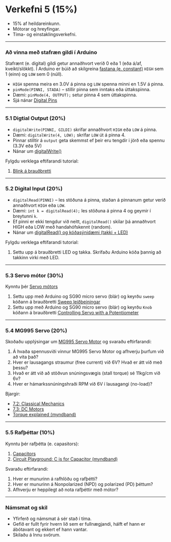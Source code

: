 # Verkefni 5 (15%)

- 15% af heildareinkunn.
- Mótorar og hreyfingar.
- Tíma- og einstaklingsverkefni.

---

### Að vinna með stafræn gildi í Arduino
Stafrænt (e. digital) gildi getur annaðhvort verið 0 eða 1 (eða á/af, kveikt/slökkt). Í Arduino er búið að skilgreina [fastana (e. constant)](https://www.arduino.cc/reference/en/language/variables/constants/constants/) ```HIGH``` sem 1 (einn) og ```LOW``` sem 0 (núll). 
- `HIGH` spenna meira en 3.0V á pinna og `LOW` spenna minni en 1.5V á pinna.
- ```pinMode(PINNI, STADA)``` – stillir pinna sem inntaks eða úttakspinna. 
- Dæmi: ```pinMode(4, OUTPUT);``` setur pinna 4 sem úttakspinna. 
- Sjá nánar [Digital Pins](https://www.arduino.cc/en/Tutorial/Foundations/DigitalPins)

---

### 5.1 Digtial Output (20%)
- ```digitalWrite(PINNI, GILDI)```  skrifar annaðhvort ```HIGH``` eða ```LOW``` á pinna. 
- Dæmi: ```digitalWrite(4, LOW);``` skrifar ```LOW``` út á pinna 4. 
- Pinnar stilltir á `output` geta skemmst ef þeir eru tengdir i jörð eða spennu (3.3V eða 5V)
- Nánar um [digitalWrite()](https://www.arduino.cc/reference/en/language/functions/digital-io/digitalwrite/)

Fylgdu verklega eftifarandi tutorial:
1. [Blink á brauðbretti](https://learn.adafruit.com/adafruit-arduino-lesson-2-leds/blinking-the-led)

<!-- 1. [Blink (Halló heimur) með innbyggðu led](https://learn.adafruit.com/ladyadas-learn-arduino-lesson-number-1/upload-your-first-sketch) -->

---

### 5.2 Digital Input (20%)
- ```digitalRead(PINNI)``` – les stöðuna á pinna, staðan á pinnanum getur verið annaðhvort ```HIGH``` eða ```LOW```. 
- Dæmi: ```int k = digitalRead(4);``` les stöðuna á pinna 4 og geymir í breytunni ```k```.
- Ef pinni er ekki tengdur við neitt, `digitalRead()`  skilar þá annaðhvort HIGH eða LOW með handahófskennt (random).
- Nánar um [digitalRead() og kóðasýnidæmi (takki + LED)](https://www.arduino.cc/reference/en/language/functions/digital-io/digitalread/)

Fylgdu verklega eftifarandi tutorial:
1. Settu upp á brauðbretti LED og takka. Skrifaðu Arduino kóða þannig að takkinn virki með LED.

---

### 5.3 Servo mótor (30%)
Kynntu þér [Servo mótors](https://www.instructables.com/Servo-A-Go-Go/)

1. Settu upp með Arduino og SG90 micro servo (blár) og keyrðu `sweep` kóðann á brauðbretti [Sweep leiðbeiningar](https://lastminuteengineers.com/servo-motor-arduino-tutorial/#arduino-code-sweep)
1. Settu upp með Arduino og SG90 micro servo (blár) og keyrðu `Knob` kóðann á brauðbretti [Controlling Servo with a Potentiometer](https://lastminuteengineers.com/servo-motor-arduino-tutorial/#controlling-servo-with-a-potentiometer)

---

### 5.4 MG995 Servo (20%)
Skoðaðu upplýsingar um [MG995 Servo Motor](https://components101.com/motors/mg995-servo-motor) og svaraðu eftirfarandi:

1. Á hvaða spennusviði vinnur MG995 Servo Motor og afhverju þurfum við að vita það?
1. Hver er lausagangs straumur (free current) við 6V? Hvað er átt við með þessu?
1. Hvað er átt við að stöðvun snúningsvægis (stall torque) sé 11kg/cm við 6v? 
1. Hver er hámarkssnúningshraði RPM við 6V í lausagangi (no-load)?

Bjargir: 
- [7.2: Classical Mechanics](https://curriculum.vexrobotics.com/curriculum/speed-power-torque-and-dc-motors/classical-mechanics.html)
- [7.3: DC Motors](https://curriculum.vexrobotics.com/curriculum/speed-power-torque-and-dc-motors/dc-motors.html)
- [Torque explained (myndband)](https://www.youtube.com/watch?v=T99yH_gw3p8)

---

### 5.5 Rafþéttar (10%)

Kynntu þér rafþétta (e. capasitors):
1. [Capacitors](https://www.instructables.com/lesson/Capacitors-2/)
1. [Circuit Playground: C is for Capacitor (myndband)](https://learn.adafruit.com/circuit-playground-c-is-for-capacitor/video)

Svaraðu eftirfarandi:
1. Hver er munurinn á rafhlöðu og rafþétti?
1. Hver er munurinn á Nonpolarized (NPD) og polarized (PD) þéttum?
1. Afhverju er heppilegt að nota rafþéttir með mótor?


<!--
### Gírar 
Skoðið myndina vel og svarið 2 spurningum
 
![Gírar](https://raw.githubusercontent.com/VESM1VS/Efni/main/Myndir/girar.png)

1. Hvert er snúningsvægi út ef snúningsvægi mótors er 1Nm ?
1. Hver er snúningshraði út ef snúningshraði mótors er 1000 RPM ?

Bjargir: 
- [Kafli 8.1 - 8.6](https://curriculum.vexrobotics.com/curriculum/mechanical-power-transmission.html)
-->

---

### Námsmat og skil
- Yfirferð og námsmat á sér stað í tíma.
- Gefið er fullt fyrir hvern lið sem er fullnægjandi, hálft ef hann er ábótavant og ekkert ef hann vantar.
- Skilaðu á Innu svörum.

